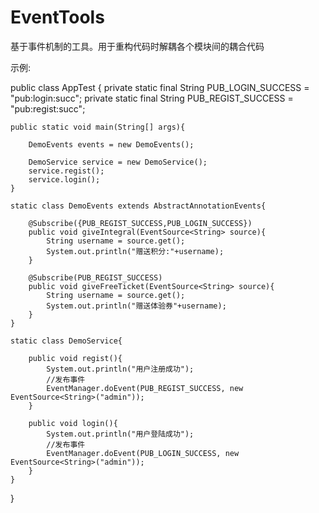 # EventTools

基于事件机制的工具。用于重构代码时解耦各个模块间的耦合代码

示例:

public class AppTest {
	private static final String PUB_LOGIN_SUCCESS = "pub:login:succ";
	private static final String PUB_REGIST_SUCCESS = "pub:regist:succ";
	
    public static void main(String[] args){
    	
    	DemoEvents events = new DemoEvents();
    	
    	DemoService service = new DemoService();
    	service.regist();
    	service.login();
    }
    
    static class DemoEvents extends AbstractAnnotationEvents{
    	
    	@Subscribe({PUB_REGIST_SUCCESS,PUB_LOGIN_SUCCESS})
    	public void giveIntegral(EventSource<String> source){
    		String username = source.get();
    		System.out.println("赠送积分:"+username);
    	}
    	
    	@Subscribe(PUB_REGIST_SUCCESS)
    	public void giveFreeTicket(EventSource<String> source){
    		String username = source.get();
    		System.out.println("赠送体验券"+username);
    	}
    }
    
    static class DemoService{
    	
    	public void regist(){
    		System.out.println("用户注册成功");
    		//发布事件
    		EventManager.doEvent(PUB_REGIST_SUCCESS, new EventSource<String>("admin"));
    	}
    	
    	public void login(){
    		System.out.println("用户登陆成功");
    		//发布事件
    		EventManager.doEvent(PUB_LOGIN_SUCCESS, new EventSource<String>("admin"));
    	}
    }
}